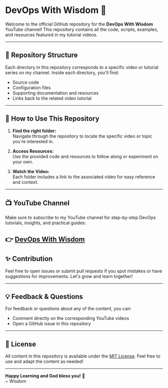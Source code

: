 # DevOps With Wisdom 🚀

Welcome to the official GitHub repository for the **DevOps With Wisdom** YouTube channel! This repository contains all the code, scripts, examples, and resources featured in my tutorial videos.

---

## 📂 Repository Structure

Each directory in this repository corresponds to a specific video or tutorial series on my channel. Inside each directory, you'll find:

- Source code
- Configuration files
- Supporting documentation and resources
- Links back to the related video tutorial

---

## 🚀 How to Use This Repository

1. **Find the right folder:**  
   Navigate through the repository to locate the specific video or topic you're interested in.

2. **Access Resources:**  
   Use the provided code and resources to follow along or experiment on your own.

3. **Watch the Video:**  
   Each folder includes a link to the associated video for easy reference and context.

---

## 📺 YouTube Channel

Make sure to subscribe to my YouTube channel for step-by-step DevOps tutorials, insights, and practical guides:

👉 [DevOps With Wisdom](https://www.youtube.com/@DevOpsWithWisdom) 
---

## ✨ Contribution

Feel free to open issues or submit pull requests if you spot mistakes or have suggestions for improvements. Let's grow and learn together!

---

## 💡 Feedback & Questions

For feedback or questions about any of the content, you can:

- Comment directly on the corresponding YouTube videos
- Open a GitHub issue in this repository

---

## 📄 License

All content in this repository is available under the [MIT License](LICENSE). Feel free to use and adapt the content as needed!

---

**Happy Learning and God bless you!** 🌟  
~ Wisdom
